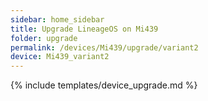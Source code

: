 ```yaml
---
sidebar: home_sidebar
title: Upgrade LineageOS on Mi439
folder: upgrade
permalink: /devices/Mi439/upgrade/variant2
device: Mi439_variant2
---
```

{% include templates/device_upgrade.md %}
